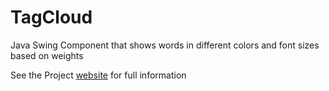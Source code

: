 TagCloud
========

Java Swing Component that shows words in different colors and font sizes based on weights

See the Project [website](http://richardeigenmann.github.io/TagCloud) for full information 
